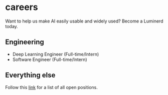 # careers

Want to help us make AI easily usable and widely used? Become a Luminerd today.

## Engineering

* Deep Learning Engineer (Full-time/Intern)
* Software Engineer (Full-time/Intern)

## Everything else

Follow this [link](https://luminovo-jobs.personio.de/) for a list of all open positions.
